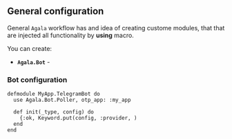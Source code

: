 ## General configuration

General `Agala` workflow has and idea of creating custome modules, that that 
are injected all functionality by **__using__** macro.

You can create:
* **`Agala.Bot`** - 





### Bot configuration

```
defmodule MyApp.TelegramBot do
  use Agala.Bot.Poller, otp_app: :my_app

  def init(_type, config) do
    {:ok, Keyword.put(config, :provider, )
  end
end
```